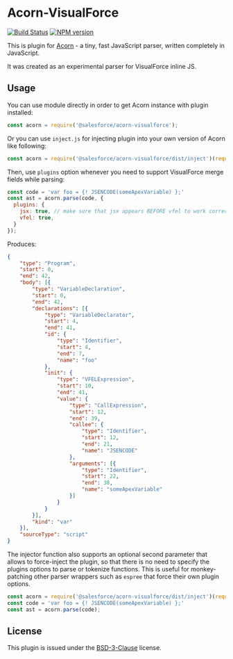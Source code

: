 # Acorn-VisualForce

[![Build Status](https://travis-ci.org/forcedotcom/acorn-visualforce.svg?branch=master)](https://travis-ci.org/forcedotcom/acorn-visualforce)
[![NPM version](https://img.shields.io/npm/v/@salesforce/acorn-visualforce.svg)](https://www.npmjs.com/package/@salesforce/acorn-visualforce)

This is plugin for [Acorn](http://marijnhaverbeke.nl/acorn/) - a tiny, fast JavaScript parser, written completely in JavaScript.

It was created as an experimental parser for VisualForce inline JS.

## Usage

You can use module directly in order to get Acorn instance with plugin installed:

```javascript
const acorn = require('@salesforce/acorn-visualforce');
```

Or you can use `inject.js` for injecting plugin into your own version of Acorn like following:

```javascript
const acorn = require('@salesforce/acorn-visualforce/dist/inject')(require('./custom-acorn'));
```

Then, use `plugins` option whenever you need to support VisualForce merge fields while parsing:

```javascript
const code = 'var foo = {! JSENCODE(someApexVariable) };'
const ast = acorn.parse(code, {
  plugins: {
    jsx: true, // make sure that jsx appears BEFORE vfel to work correctly
    vfel: true,
  }
});
```

Produces:
```json
{
    "type": "Program",
    "start": 0,
    "end": 42,
    "body": [{
        "type": "VariableDeclaration",
        "start": 0,
        "end": 42,
        "declarations": [{
            "type": "VariableDeclarator",
            "start": 4,
            "end": 41,
            "id": {
                "type": "Identifier",
                "start": 4,
                "end": 7,
                "name": "foo"
            },
            "init": {
                "type": "VFELExpression",
                "start": 10,
                "end": 41,
                "value": {
                    "type": "CallExpression",
                    "start": 12,
                    "end": 39,
                    "callee": {
                        "type": "Identifier",
                        "start": 12,
                        "end": 21,
                        "name": "JSENCODE"
                    },
                    "arguments": [{
                        "type": "Identifier",
                        "start": 22,
                        "end": 38,
                        "name": "someApexVariable"
                    }]
                }
            }
        }],
        "kind": "var"
    }],
    "sourceType": "script"
}
```

The injector function also supports an optional second parameter that allows to force-inject the plugin, so that there is no need to specify the plugins options to parse or tokenize functions. This is useful for monkey-patching other parser wrappers such as `espree` that force their own plugin options.

```javascript
const acorn = require('@salesforce/acorn-visualforce/dist/inject')(require('./custom-acorn'), true);
const code = 'var foo = {! JSENCODE(someApexVariable) };'
const ast = acorn.parse(code);
```

## License

This plugin is issued under the [BSD-3-Clause](./LICENSE) license.
